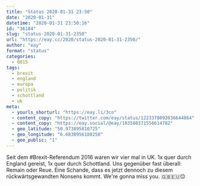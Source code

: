 ```yaml
---
title: "Status 2020-01-31 23:50"
date: "2020-01-31"
datetime: "2020-01-31 23:50:16"
id: "36184"
slug: "status-2020-01-31-2350"
url: "https://eay.cc/2020/status-2020-01-31-2350/"
author: "eay"
format: "status"
categories:
  - 0815
tags:
  - brexit
  - england
  - europa
  - politik
  - schottland
  - uk
meta:
  - yourls_shorturl: "https://eay.li/3co"
  - content_copy: "https://twitter.com/eay/status/1223378092036644864"
  - content_copy: "https://eay.social/@eay/103580371556614782"
  - geo_latitude: "50.973895810725"
  - geo_longitude: "6.6830956188258"
  - geo_public: "1"
---
```


Seit dem #Brexit-Referendum 2016 waren wir vier mal in UK. 1x quer durch England gereist, 1x quer durch Schottland. Uns gegenüber fast überall: Remain oder Reue. Eine Schande, dass es jetzt dennoch zu diesem rückwärts­gewand­ten Nonsens kommt. We're gonna miss you. 🇬🇧🇪🇺😔
